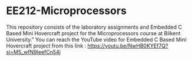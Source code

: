# EE212-Microprocessors
This repository consists of the laboratory assignments and Embedded C Based Mini Hovercraft project for the Microprocessors course at Bilkent University."
You can reach the YouTube video for Embedded C Based Mini Hovercraft project from this link : https://youtu.be/NwHB0KYEf7Q?si=M5_wfN9IeefCn54j
